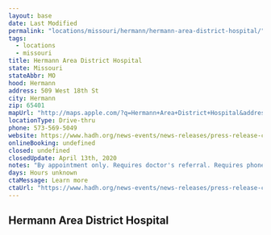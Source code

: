 ```yaml
---
layout: base
date: Last Modified
permalink: "locations/missouri/hermann/hermann-area-district-hospital/"
tags:
  - locations
  - missouri
title: Hermann Area District Hospital
state: Missouri
stateAbbr: MO
hood: Hermann
address: 509 West 18th St
city: Hermann
zip: 65401
mapUrl: "http://maps.apple.com/?q=Hermann+Area+District+Hospital&address=509+West+18th+St,Hermann,Missouri,65401"
locationType: Drive-thru
phone: 573-569-5049
website: https://www.hadh.org/news-events/news-releases/press-release-covid-19-testing
onlineBooking: undefined
closed: undefined
closedUpdate: April 13th, 2020
notes: "By appointment only. Requires doctor's referral. Requires phone screen."
days: Hours unknown
ctaMessage: Learn more
ctaUrl: "https://www.hadh.org/news-events/news-releases/press-release-covid-19-testing"
---
```

## Hermann Area District Hospital